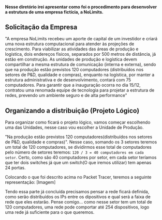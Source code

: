 #### Nesse diretório irei apresentar como foi o procedimento para desenvolver a estrutura de uma empresa fictícia, a NoLimits.

## Solicitação da Empresa
"A empresa NoLimits recebeu um aporte de capital de um investidor e criará uma nova estrutura computacional para atender às projeções de crescimento. Para viabilizar as atividades das áreas de produção e logística, dois endereços físicos, separados por 500 metros de distância, já estão em construção. As unidades de produção e logística devem compartilhar a mesma estrutura de comunicação (interna e externa), sendo que na produção estão previstos 120 computadores (distribuídos nos setores de P&D, qualidade e compras), enquanto na logística, por manter a estrutura administrativa e de desenvolvimento, contará com 75 computadores. Para garantir que a inauguração ocorra no dia 15/12, contratou uma renomada equipe de tecnologia para projetar a estrutura de redes, prevendo um ambiente seguro e de alta performance"

## Organizando a distribuição (Projeto Lógico)

Para organizar como ficará o projeto lógico, vamos começar escolhendo uma das Unidades, nesse caso vou escolher a Unidade de Produção.

"Na produção estão previstos 120 computadores(distribuídos nos setores de P&D, qualidade e compras)". Nesse caso, somando os 3 setores teremos um total de 120 computadores, se dividirmos esse total de computadores pelo número de setores teremos: `120 / 3 = 40 computadores em cada setor`. Certo, como são 40 computadores por setor, em cada setor teríamos que ter dois switches já que um switch(O que iremos utilizar) tem apenas 24 portas.

Colocando o que foi descrito acima no Packet Tracer, teremos a seguinte representação:
[Imagem]

Tendo essa parte já concluída precisamos pensar a rede ficará definida, como serão distribuídos os IPs entre os dipositivos e qual será a faixa de rede que eles estarão. Pense comigo... como nesse setor tem um total de 120 computadores, uma rede pode comportar até 254 dispositivos, logo uma rede já suficiente para o que queremos. 



